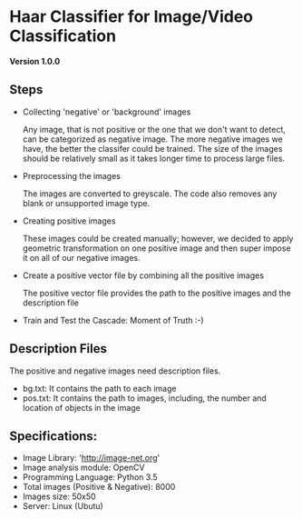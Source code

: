 # Haar Classifier for Image/Video Classification

**Version 1.0.0**

Steps
---

* Collecting 'negative' or 'background' images

	Any image, that is not positive or the one that we don't want to detect, can be categorized as negative image. The more negative images we have, the better the classifer could be trained. The size of the images should be relatively small as it takes longer time to process large files.

* Preprocessing the images

	The images are converted to greyscale. The code also removes any blank or unsupported image type.

* Creating positive images

	These images could be created manually; however, we decided to apply geometric transformation on one positive image and then super impose it on all of our negative images. 

* Create a positive vector file by combining all the positive images

	The positive vector file provides the path to the positive images and the description file

* Train and Test the Cascade: Moment of Truth :-)


Description Files
---

The positive and negative images need description files.
* bg.txt: It contains the path to each image
* pos.txt: It contains the path to images, including, the number and location of objects in the image

Specifications: 
---

* Image Library: 'http://image-net.org'
* Image analysis module: OpenCV
* Programming Language: Python 3.5
* Total images (Positive & Negative): 8000
* Images size: 50x50
* Server: Linux (Ubutu)

